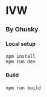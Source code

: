# IVW

### By Ohusky

#### Local setup

```
npm install
npm run dev
```

#### Build

```
npm run build
```
